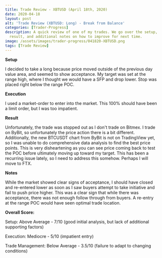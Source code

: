 ```yaml
---
title: Trade Review - XBTUSD (April 18th, 2020)
date: 2020-04-18
layout: post
alt: 'Trade Review (XBTUSD: Long) - Break from Balance'
categories: [Trader-Progress]
description: A quick review of one of my trades. We go over the setup, execution,
  result, and additional notes on how to improve for next time.
image: /assets/images/trader-progress/041820-XBTUSD.png
tags: [Trade Review]
---
```


**Setup**

I decided to take a long because price moved outside of the previous day value area, and seemed to show acceptance. My target was set at the range high, where I thought we would have a SFP and drop lower. Stop was placed right below the range POC.

**Execution**

I used a market-order to enter into the market. This 100% should have been a limit order, but I was too impatient.

**Result**

Unfortunately, the trade was stopped out as I don't trade on Bitmex. I trade on ByBit, so unfortunately the price action there is a bit different. Additionally, the new BTCUSDT chart from ByBit is not on TradingView yet, so I was unable to do comprehensive data analysis to find the best price points. This is very disheartening as you can see price coming back to test the POC before ultimately moving up toward my target. This has been a recurring issue lately, so I need to address this somehow. Perhaps I will move to FTX.

**Notes**

While the market showed clear signs of acceptance, I should have closed and re-entered lower as soon as I saw buyers attempt to take initiative and fail to push price higher. This was a clear sign that while there was acceptance, there was not enough follow through from buyers. A re-entry at the range POC would have seen optimal trade location.

**Overall Score:**

Setup: Above Average - 7/10 (good initial analysis, but lack of additional supporting factors)

Execution: Mediocre - 5/10 (impatient entry)

Trade Management: Below Average - 3.5/10 (failure to adapt to changing conditions)
